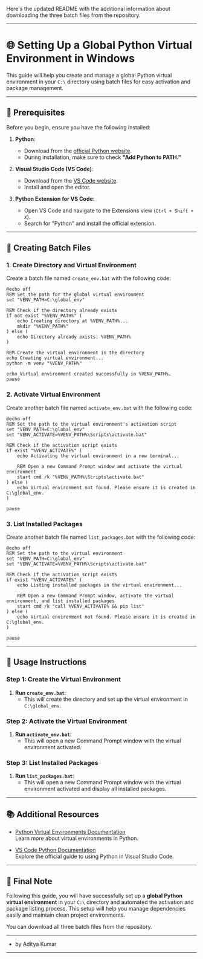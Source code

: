 Here's the updated README with the additional information about downloading the three batch files from the repository. 

---

# 🌐 **Setting Up a Global Python Virtual Environment in Windows**

This guide will help you create and manage a global Python virtual environment in your `C:\` directory using batch files for easy activation and package management.

---

## 🔧 **Prerequisites**

Before you begin, ensure you have the following installed:

1. **Python**:  
   - Download from the [official Python website](https://www.python.org/downloads/).  
   - During installation, make sure to check **"Add Python to PATH."**

2. **Visual Studio Code (VS Code)**:  
   - Download from the [VS Code website](https://code.visualstudio.com/).  
   - Install and open the editor.

3. **Python Extension for VS Code**:  
   - Open VS Code and navigate to the Extensions view (`Ctrl + Shift + X`).
   - Search for "Python" and install the official extension.

---

## 📜 **Creating Batch Files**

### **1. Create Directory and Virtual Environment**

Create a batch file named `create_env.bat` with the following code:

```batch
@echo off
REM Set the path for the global virtual environment
set "VENV_PATH=C:\global_env"

REM Check if the directory already exists
if not exist "%VENV_PATH%" (
    echo Creating directory at %VENV_PATH%...
    mkdir "%VENV_PATH%"
) else (
    echo Directory already exists: %VENV_PATH%
)

REM Create the virtual environment in the directory
echo Creating virtual environment...
python -m venv "%VENV_PATH%"

echo Virtual environment created successfully in %VENV_PATH%.
pause
```

### **2. Activate Virtual Environment**

Create another batch file named `activate_env.bat` with the following code:

```batch
@echo off
REM Set the path to the virtual environment's activation script
set "VENV_PATH=C:\global_env"
set "VENV_ACTIVATE=%VENV_PATH%\Scripts\activate.bat"

REM Check if the activation script exists
if exist "%VENV_ACTIVATE%" (
    echo Activating the virtual environment in a new terminal...

    REM Open a new Command Prompt window and activate the virtual environment
    start cmd /k "%VENV_PATH%\Scripts\activate.bat"
) else (
    echo Virtual environment not found. Please ensure it is created in C:\global_env.
)

pause
```

### **3. List Installed Packages**

Create another batch file named `list_packages.bat` with the following code:

```batch
@echo off
REM Set the path to the virtual environment
set "VENV_PATH=C:\global_env"
set "VENV_ACTIVATE=%VENV_PATH%\Scripts\activate.bat"

REM Check if the activation script exists
if exist "%VENV_ACTIVATE%" (
    echo Listing installed packages in the virtual environment...

    REM Open a new Command Prompt window, activate the virtual environment, and list installed packages
    start cmd /k "call %VENV_ACTIVATE% && pip list"
) else (
    echo Virtual environment not found. Please ensure it is created in C:\global_env.
)

pause
```

---

## 📝 **Usage Instructions**

### **Step 1: Create the Virtual Environment**

1. **Run `create_env.bat`**:
   - This will create the directory and set up the virtual environment in `C:\global_env`.

### **Step 2: Activate the Virtual Environment**

1. **Run `activate_env.bat`**:
   - This will open a new Command Prompt window with the virtual environment activated.

### **Step 3: List Installed Packages**

1. **Run `list_packages.bat`**:
   - This will open a new Command Prompt window with the virtual environment activated and display all installed packages.

---

## 📚 **Additional Resources**

- [Python Virtual Environments Documentation](https://docs.python.org/3/tutorial/venv.html)  
   Learn more about virtual environments in Python.

- [VS Code Python Documentation](https://code.visualstudio.com/docs/python/python-tutorial)  
   Explore the official guide to using Python in Visual Studio Code.

---

## 🎯 **Final Note**

Following this guide, you will have successfully set up a **global Python virtual environment** in your `C:\` directory and automated the activation and package listing process. This setup will help you manage dependencies easily and maintain clean project environments.

You can download all three batch files from the repository.

---

- by Aditya Kumar

---
